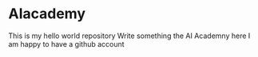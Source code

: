# AIacademy
This is my hello world repository
Write something the AI Academny here 
I am happy to have a github account
